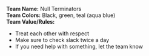**Team Name:** Null Terminators <br>
**Team Colors:** Black, green, teal (aqua blue) <br>
**Team Value/Rules:**
- Treat each other with respect
- Make sure to check slack twice a day
- If you need help with something, let the team know

